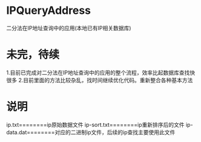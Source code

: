 # IPQueryAddress
二分法在IP地址查询中的应用(本地已有IP相关数据库)


# 未完，待续
1.目前已完成对二分法在IP地址查询中的应用的整个流程，效率比起数据库查找快很多
2.目前里面的方法比较杂乱，找时间继续优化代码。重新整合各种基本方法

# 说明
  ip.txt========ip原始数据文件
  ip-sort.txt========ip重新排序后的文件
  ip-data.dat========对应的二进制ip文件，后续的ip查找主要使用此文件
